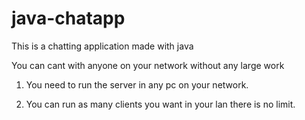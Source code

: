 # java-chatapp
This is a chatting application made with java

You can cant with anyone on your network without any large work

1. You need to run the server in any pc on your network.

2. You can run as many clients you want in your lan there is no limit.
